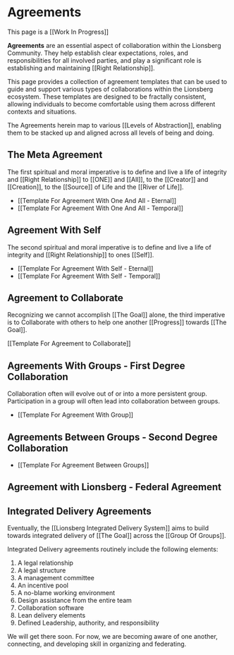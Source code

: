 # Agreements

This page is a [[Work In Progress]]

**Agreements** are an essential aspect of collaboration within the Lionsberg Community. They help establish clear expectations, roles, and responsibilities for all involved parties, and play a significant role is establishing and maintaining [[Right Relationship]]. 

This page provides a collection of agreement templates that can be used to guide and support various types of collaborations within the Lionsberg ecosystem. These templates are designed to be fractally consistent, allowing individuals to become comfortable using them across different contexts and situations.

The Agreements herein map to various [[Levels of Abstraction]], enabling them to be stacked up and aligned across all levels of being and doing. 

## The Meta Agreement 

The first spiritual and moral imperative is to define and live a life of integrity and [[Right Relationship]] to [[ONE]] and [[All]], to the [[Creator]] and [[Creation]], to the [[Source]] of Life and the [[River of Life]]. 

- [[Template For Agreement With One And All - Eternal]]  
- [[Template For Agreement With One And All - Temporal]] 

## Agreement With Self 

The second spiritual and moral imperative is to define and live a life of integrity and [[Right Relationship]] to ones [[Self]]. 

- [[Template For Agreement With Self - Eternal]]  
- [[Template For Agreement With Self - Temporal]]  

## Agreement to Collaborate 

Recognizing we cannot accomplish [[The Goal]] alone, the third imperative is to Collaborate with others to help one another [[Progress]] towards [[The Goal]]. 

[[Template For Agreement to Collaborate]]  

## Agreements With Groups - First Degree Collaboration 

Collaboration often will evolve out of or into a more persistent group. Participation in a group will often lead into collaboration between groups. 

- [[Template For Agreement With Group]]  

## Agreements Between Groups - Second Degree Collaboration 

- [[Template For Agreement Between Groups]]  

## Agreement with Lionsberg - Federal Agreement



## Integrated Delivery Agreements  

Eventually, the [[Lionsberg Integrated Delivery System]] aims to build towards integrated delivery of [[The Goal]] across the [[Group Of Groups]]. 

Integrated Delivery agreements routinely include the following elements: 

 1. A legal relationship  
 2. A legal structure 
 3. A management committee
 4. An incentive pool
 5. A no-blame working environment
 6. Design assistance from the entire team  
 7. Collaboration software  
 8. Lean delivery elements    
 9. Defined Leadership, authority, and responsibility 

We will get there soon. For now, we are becoming aware of one another, connecting, and developing skill in organizing and federating. 